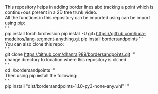 This repository helps in adding border lines abd tracking a point which is continu+ous present in a 2D tree trunk video.  
All the functions in this repository can be imported using can be import using pip:  
'''  
pip install torch torchvision
pip install -U git+https://github.com/luca-medeiros/lang-segment-anything.git
pip install bordersandpoints
'''  
You can also clone this repo:  
'''  
git clone https://github.com/dhanraj989/bordersandpoints.git
'''  
change directory to location where this repository is cloned  
'''  
cd ./bordersandpoints
'''  
Then using pip install the following:  
'''  
pip install "dist/bordersandpoints-1.1.0-py3-none-any.whl"
'''  

